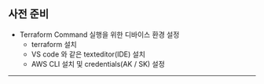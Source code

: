 ## 사전 준비

- Terraform Command 실행을 위한 디바이스 환경 설정
  - terraform 설치
  - VS code 와 같은 texteditor(IDE) 설치
  - AWS CLI 설치 및 credentials(AK / SK) 설정

---
